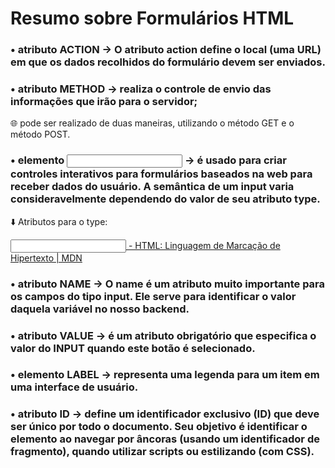 # Resumo sobre Formulários HTML

### •  atributo ACTION → O atributo action define o local (uma URL) em que os dados recolhidos do formulário devem ser enviados.

### • atributo METHOD → realiza o controle de envio das informações que irão para o servidor;

<aside>
🌐 pode ser realizado de duas maneiras, utilizando o método GET e o método POST.

</aside>

### • elemento <input> → é usado para criar controles interativos para formulários baseados na web para receber dados do usuário. A semântica de um input varia consideravelmente dependendo do valor de seu atributo type.

<aside>
⬇️ Atributos para o type:

</aside>

[<input> - HTML: Linguagem de Marcação de Hipertexto | MDN](https://developer.mozilla.org/pt-BR/docs/Web/HTML/Element/Input#attr-type](https://developer.mozilla.org/pt-BR/docs/Web/HTML/Element/Input#attr-type))

### • atributo NAME → O name é um atributo muito importante para os campos do tipo input. Ele serve para identificar o valor daquela variável no nosso backend.

### • atributo VALUE → é um atributo obrigatório que especifica o valor do INPUT quando este botão é selecionado.

### • elemento LABEL → representa uma legenda para um item em uma interface de usuário.

### • atributo ID → define um identificador exclusivo (ID) que deve ser único por todo o documento. Seu objetivo é identificar o elemento ao navegar por âncoras (usando um identificador de fragmento), quando utilizar scripts ou estilizando (com CSS).